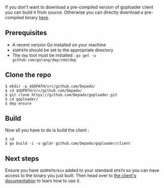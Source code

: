 If you don't want to download a pre-compiled version of goploader client you can
build it from source. Otherwise you can directly download a pre-compiled binary
[here](/client/install.md).

## Prerequisites

- A recent version Go installed on your machine
- `$GOPATH` should be set to the appropriate directory
- The `dep` tool must be installed : `go get -u github.com/golang/dep/cmd/dep`

## Clone the repo

```shell
$ mkdir -p $GOPATH/src/github.com/Depado/
$ cd $GOPATH/src/github.com/Depado/
$ git clone https://github.com/Depado/goploader.git
$ cd goploader/
$ dep ensure
```

## Build 

Now all you have to do is build the client :

```shell
$ cd 
$ go build -i -o gpldr github.com/Depado/goploader/client
```

## Next steps

Ensure you have `$GOPATH/bin` added to your standard `$PATH` so you can have
access to the binary you just built. Then head over to 
[the client's documentation](/client/documentation.md) to learn how to use it.